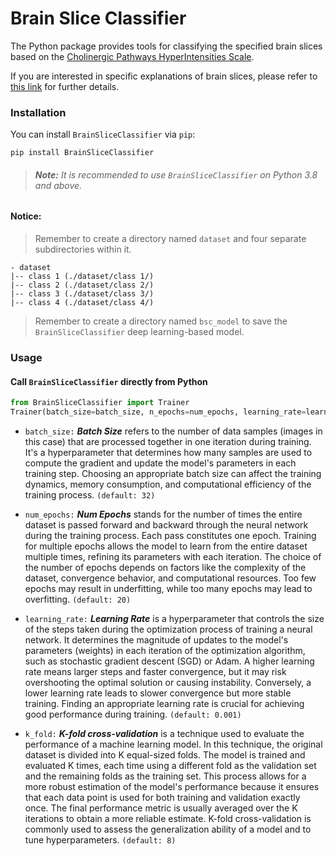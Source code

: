 # Brain Slice Classifier

The Python package provides tools for classifying the specified brain slices based on the [Cholinergic Pathways HyperIntensities Scale](https://www.ahajournals.org/doi/full/10.1161/01.STR.0000183615.07936.b6).

If you are interested in specific explanations of brain slices, please refer to [this link](https://github.com/KevinTsaiCodes/WMHQ-Software/blob/master/BSC%20brain%20slice%20classifier/dataset/README.md) for further details.


### Installation

You can install `BrainSliceClassifier` via `pip`:

```commandline
pip install BrainSliceClassifier
```

> ###### _**Note:**_ It is recommended to use `BrainSliceClassifier` on Python 3.8 and above.

#### **Notice:**

> Remember to create a directory named `dataset` and four separate subdirectories within it.
 
    - dataset
    |-- class 1 (./dataset/class 1/)
    |-- class 2 (./dataset/class 2/)
    |-- class 3 (./dataset/class 3/)
    |-- class 4 (./dataset/class 4/)

> Remember to create a directory named `bsc_model` to save the `BrainSliceClassifier` deep learning-based model.
 
### **Usage**

#### Call `BrainSliceClassifier` directly from Python

```python
from BrainSliceClassifier import Trainer
Trainer(batch_size=batch_size, n_epochs=num_epochs, learning_rate=learning_rate, k_fold=k_fold)
```

- `batch_size:` **_Batch Size_** refers to the number of data samples (images in this case) that are processed together in one iteration during training. It's a hyperparameter that determines how many samples are used to compute the gradient and update the model's parameters in each training step. Choosing an appropriate batch size can affect the training dynamics, memory consumption, and computational efficiency of the training process. `(default: 32)`

- `num_epochs:` **_Num Epochs_** stands for the number of times the entire dataset is passed forward and backward through the neural network during the training process. Each pass constitutes one epoch. Training for multiple epochs allows the model to learn from the entire dataset multiple times, refining its parameters with each iteration. The choice of the number of epochs depends on factors like the complexity of the dataset, convergence behavior, and computational resources. Too few epochs may result in underfitting, while too many epochs may lead to overfitting. `(default: 20)`

- `learning_rate:` **_Learning Rate_** is a hyperparameter that controls the size of the steps taken during the optimization process of training a neural network. It determines the magnitude of updates to the model's parameters (weights) in each iteration of the optimization algorithm, such as stochastic gradient descent (SGD) or Adam. A higher learning rate means larger steps and faster convergence, but it may risk overshooting the optimal solution or causing instability. Conversely, a lower learning rate leads to slower convergence but more stable training. Finding an appropriate learning rate is crucial for achieving good performance during training. `(default: 0.001)`

- `k_fold:` _**K-fold cross-validation**_ is a technique used to evaluate the performance of a machine learning model. In this technique, the original dataset is divided into K equal-sized folds. The model is trained and evaluated K times, each time using a different fold as the validation set and the remaining folds as the training set. This process allows for a more robust estimation of the model's performance because it ensures that each data point is used for both training and validation exactly once. The final performance metric is usually averaged over the K iterations to obtain a more reliable estimate. K-fold cross-validation is commonly used to assess the generalization ability of a model and to tune hyperparameters. `(default: 8)`